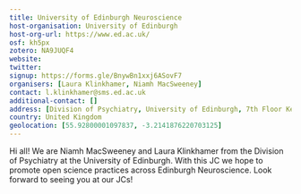 ```yaml
---
title: University of Edinburgh Neuroscience
host-organisation: University of Edinburgh
host-org-url: https://www.ed.ac.uk/
osf: kh5px
zotero: NA9JUQF4
website: 
twitter: 
signup: https://forms.gle/BnywBn1xxj6ASovF7
organisers: [Laura Klinkhamer, Niamh MacSweeney]
contact: l.klinkhamer@sms.ed.ac.uk
additional-contact: []
address: [Division of Psychiatry, University of Edinburgh, 7th Floor Kennedy Tower, Royal Edinburgh Hospital, Morningside Park, Edinburgh EH10 5HF]
country: United Kingdom
geolocation: [55.92800001097837, -3.2141876220703125]
---
```


Hi all! We are Niamh MacSweeney and Laura Klinkhamer from the Division of Psychiatry at the University of Edinburgh. With this JC we hope to promote open science practices across Edinburgh Neuroscience. Look forward to seeing you at our JCs!
